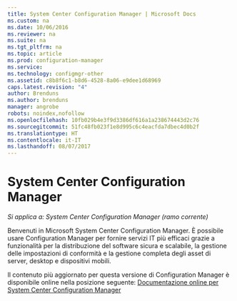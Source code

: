 ```yaml
---
title: System Center Configuration Manager | Microsoft Docs
ms.custom: na
ms.date: 10/06/2016
ms.reviewer: na
ms.suite: na
ms.tgt_pltfrm: na
ms.topic: article
ms.prod: configuration-manager
ms.service: 
ms.technology: configmgr-other
ms.assetid: c8b8f6c1-b8d6-4528-8a06-e9dee1d68969
caps.latest.revision: "4"
author: Brenduns
ms.author: brenduns
manager: angrobe
robots: noindex,nofollow
ms.openlocfilehash: 10fb029b4e3f9d3386df616a1a238674443d2c76
ms.sourcegitcommit: 51fc48fb023f1e8d995c6c4eacfda7dbec4d0b2f
ms.translationtype: HT
ms.contentlocale: it-IT
ms.lasthandoff: 08/07/2017
---
```

# <a name="system-center-configuration-manager"></a>System Center Configuration Manager

*Si applica a: System Center Configuration Manager (ramo corrente)*

Benvenuti in Microsoft System Center Configuration Manager. È possibile usare Configuration Manager per fornire servizi IT più efficaci grazie a funzionalità per la distribuzione del software sicura e scalabile, la gestione delle impostazioni di conformità e la gestione completa degli asset di server, desktop e dispositivi mobili.  

 Il contenuto più aggiornato per questa versione di Configuration Manager è disponibile online nella posizione seguente: [Documentazione online per System Center Configuration Manager](https://go.microsoft.com/fwlink/?LinkID=533344)
